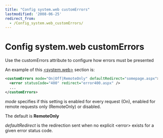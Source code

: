 ```yaml
---
title: "Config system.web customErrors"
lastmodified: '2008-06-25'
redirect_from:
  - /Config_system.web_customErrors/
---
```


Config system.web customErrors
==============================

Use the customErrors attribute to configure how errors must be presented

An example of this [\<system.web\>](/Config_system.web "Config system.web") section is:

``` xml
<customErrors mode="On|Off|RemoteOnly" defaultRedirect="somepage.aspx">
  <error statusCode="400" redirect="error400.aspx" />
  ...
</customErrors>
```

*mode* specifies if this setting is enabled for every request (On), enabled for remote requests only (RemoteOnly) or disabled.

The default is **RemoteOnly**

*defaultRedirect* is the redirection sent when no explicit \<error\> exists for a given error status code.

